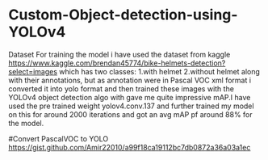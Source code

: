 # Custom-Object-detection-using-YOLOv4

Dataset
For training the model i have used  the dataset from kaggle https://www.kaggle.com/brendan45774/bike-helmets-detection?select=images
which has two classes:
1.with helmet
2.without helmet
along with their annotations, but as annotation were in Pascal VOC xml format i converted it into yolo format and then trained these images with the YOLOv4 object detection algo with gave me quite impressive mAP.I have used the pre trained weight yolov4.conv.137 and further trained my model on this for around 2000 iterations and got an avg mAP pf around 88% for the model.

#Convert PascalVOC to YOLO
https://gist.github.com/Amir22010/a99f18ca19112bc7db0872a36a03a1ec

